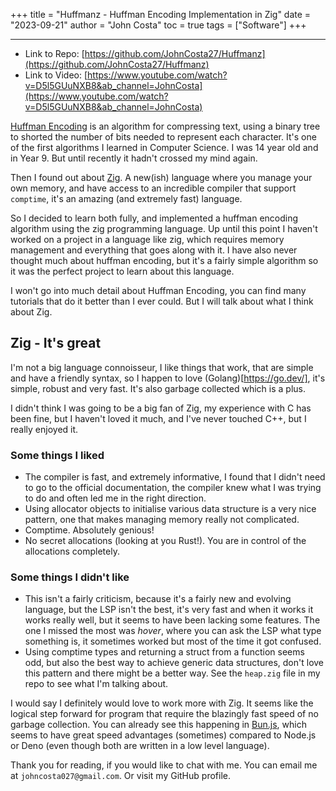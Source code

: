 +++
title = "Huffmanz - Huffman Encoding Implementation in Zig"
date = "2023-09-21"
author = "John Costa"
toc = true
tags = ["Software"]
+++

---

- Link to Repo: [https://github.com/JohnCosta27/Huffmanz](https://github.com/JohnCosta27/Huffmanz)
- Link to Video: [https://www.youtube.com/watch?v=D5l5GUuNXB8&ab_channel=JohnCosta](https://www.youtube.com/watch?v=D5l5GUuNXB8&ab_channel=JohnCosta)

[Huffman Encoding](https://en.wikipedia.org/wiki/Huffman_coding) is an algorithm for compressing text, using a binary tree to shorted the number of bits needed to represent each character. It's one of the first algorithms I learned in Computer Science. I was 14 year old and in Year 9. But until recently it hadn't crossed my mind again.

Then I found out about [Zig](https://ziglang.org/). A new(ish) language where you manage your own memory, and have access to an incredible compiler that support `comptime`, it's an amazing (and extremely fast) language.

So I decided to learn both fully, and implemented a huffman encoding algorithm using the zig programming language. Up until this point I haven't worked on a project in a language like zig, which requires memory management and everything that goes along with it. I have also never thought much about huffman encoding, but it's a fairly simple algorithm so it was the perfect project to learn about this language.

I won't go into much detail about Huffman Encoding, you can find many tutorials that do it better than I ever could. But I will talk about what I think about Zig.

## Zig - It's great

I'm not a big language connoisseur, I like things that work, that are simple and have a friendly syntax, so I happen to love (Golang)[https://go.dev/], it's simple, robust and very fast. It's also garbage collected which is a plus.

I didn't think I was going to be a big fan of Zig, my experience with C has been fine, but I haven't loved it much, and I've never touched C++, but I really enjoyed it.

### Some things I liked

- The compiler is fast, and extremely informative, I found that I didn't need to go to the official documentation, the compiler knew what I was trying to do and often led me in the right direction.
- Using allocator objects to initialise various data structure is a very nice pattern, one that makes managing memory really not complicated.
- Comptime. Absolutely genious!
- No secret allocations (looking at you Rust!). You are in control of the allocations completely.

### Some things I didn't like

- This isn't a fairly criticism, because it's a fairly new and evolving language, but the LSP isn't the best, it's very fast and when it works it works really well, but it seems to have been lacking some features. The one I missed the most was _hover_, where you can ask the LSP what type something is, it sometimes worked but most of the time it got confused.
- Using comptime types and returning a struct from a function seems odd, but also the best way to achieve generic data structures, don't love this pattern and there might be a better way. See the `heap.zig` file in my repo to see what I'm talking about.

I would say I definitely would love to work more with Zig. It seems like the logical step forward for program that require the blazingly fast speed of no garbage collection. You can already see this happening in [Bun.js](https://bun.sh/), which seems to have great speed advantages (sometimes) compared to Node.js or Deno (even though both are written in a low level language).

Thank you for reading, if you would like to chat with me. You can email me at `johncosta027@gmail.com`. Or visit my GitHub profile.
